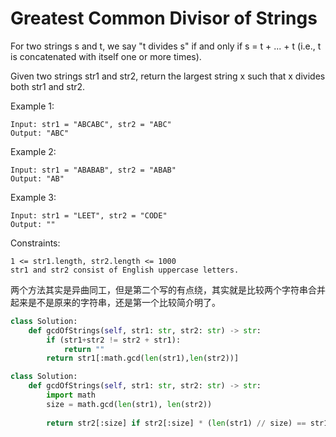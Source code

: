 # Greatest Common Divisor of Strings

For two strings s and t, we say "t divides s" if and only if s = t + ... + t (i.e., t is concatenated with itself one or more times).

Given two strings str1 and str2, return the largest string x such that x divides both str1 and str2.

 

Example 1:
```
Input: str1 = "ABCABC", str2 = "ABC"
Output: "ABC"
```
Example 2:
```
Input: str1 = "ABABAB", str2 = "ABAB"
Output: "AB"
```
Example 3:
```
Input: str1 = "LEET", str2 = "CODE"
Output: ""
```

Constraints:
```
1 <= str1.length, str2.length <= 1000
str1 and str2 consist of English uppercase letters.
```

两个方法其实是异曲同工，但是第二个写的有点绕，其实就是比较两个字符串合并起来是不是原来的字符串，还是第一个比较简介明了。

```python
class Solution:
    def gcdOfStrings(self, str1: str, str2: str) -> str:
        if (str1+str2 != str2 + str1):
            return ""
        return str1[:math.gcd(len(str1),len(str2))]
```

```python
class Solution:
    def gcdOfStrings(self, str1: str, str2: str) -> str:
        import math
        size = math.gcd(len(str1), len(str2))
        
        return str2[:size] if str2[:size] * (len(str1) // size) == str1 and str1[:size] * (len(str2) // size) == str2 else ""
```